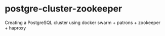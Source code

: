 # postgre-cluster-zookeeper
Creating a PostgreSQL cluster using docker swarm + patrons + zookeeper + haproxy
